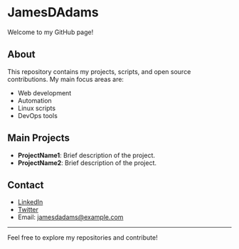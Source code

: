 # JamesDAdams

Welcome to my GitHub page!

## About

This repository contains my projects, scripts, and open source contributions. My main focus areas are:
- Web development
- Automation
- Linux scripts
- DevOps tools

## Main Projects

- **ProjectName1**: Brief description of the project.
- **ProjectName2**: Brief description of the project.

## Contact

- [LinkedIn](https://www.linkedin.com/in/jamesdadams)
- [Twitter](https://twitter.com/jamesdadams)
- Email: jamesdadams@example.com

---

Feel free to explore my repositories and contribute!
